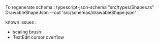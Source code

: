 To regenerate schema :
typescript-json-schema "src/types/Shapes.ts" DrawableShapeJson --out 'src/schemas/drawableShape.json'

known issues :

- scaling brush
- TextEdit cursor overflow
